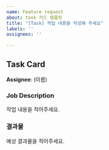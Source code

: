 ```yaml
---
name: Feature request
about: task 카드 템플릿
title: "[Task] 작업 내용을 작성해 주세요"
labels: ''
assignees: ''

---
```


## Task Card

**Assignee**: (이름)

### Job Description
작업 내용을 적어주세요.

### 결과물
예상 결과물을 적어주세요.
